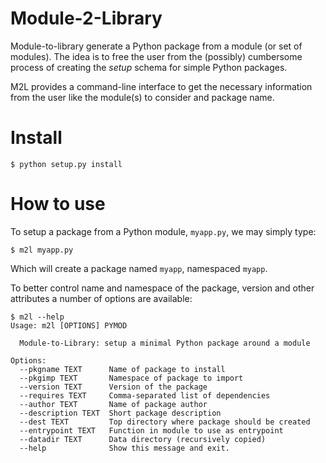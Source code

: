 # Module-2-Library

Module-to-library generate a Python package from a module (or set of modules).
The idea is to free the user from the (possibly) cumbersome process of creating
the *setup* schema for simple Python packages.

M2L provides a command-line interface to get the necessary information from
the user like the module(s) to consider and package name.


# Install

```
$ python setup.py install
```


# How to use

To setup a package from a Python module, `myapp.py`, we may simply type:

```
$ m2l myapp.py
```
Which will create a package named `myapp`, namespaced `myapp`.

To better control name and namespace of the package, version and other attributes
a number of options are available:

```
$ m2l --help
Usage: m2l [OPTIONS] PYMOD

  Module-to-Library: setup a minimal Python package around a module

Options:
  --pkgname TEXT      Name of package to install
  --pkgimp TEXT       Namespace of package to import
  --version TEXT      Version of the package
  --requires TEXT     Comma-separated list of dependencies
  --author TEXT       Name of package author
  --description TEXT  Short package description
  --dest TEXT         Top directory where package should be created
  --entrypoint TEXT   Function in module to use as entrypoint
  --datadir TEXT      Data directory (recursively copied)
  --help              Show this message and exit.
```

